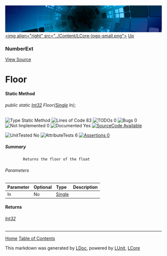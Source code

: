 ![](../Content/LCore-banner-small.png "")
[&lt;img align=&quot;right&quot; src=&quot;../Content/LCore-logo-small.png&quot;&gt;](../../README.md)
[Up](NumberExt.md)

### NumberExt
[View Source](../Extensions/Value%20Types/NumberExt.cs)

# Floor

#### Static Method

###### public static [Int32](https://msdn.microsoft.com/en-us/library/system.int32.aspx) Floor([Single](https://msdn.microsoft.com/en-us/library/system.single.aspx) In);

![Type Static Method](http://b.repl.ca/v1/Type-Static%20Method-blue.png "") ![Lines of Code 83](http://b.repl.ca/v1/Lines%20of%20Code-83-blue.png "") ![TODOs 0](http://b.repl.ca/v1/TODOs-0-green.png "") ![Bugs 0](http://b.repl.ca/v1/Bugs-0-green.png "") ![Not Implemented 0](http://b.repl.ca/v1/Not%20Implemented-0-green.png "") ![Documented Yes](http://b.repl.ca/v1/Documented-Yes-brightgreen.png "") [![SourceCode Available](http://b.repl.ca/v1/SourceCode-Available-brightgreen.png "")](../Extensions/Value%20Types/NumberExt.cs#L570)

![UnitTested No](http://b.repl.ca/v1/UnitTested-No-lightgrey.png "") ![AttributeTests 6](http://b.repl.ca/v1/AttributeTests-6-brightgreen.png "") [![Assertions 0](http://b.repl.ca/v1/Assertions-0-lightgrey.png "")](../Extensions/Value%20Types/NumberExt.cs)

##### Summary

            Returns the floor of the float 

###### Parameters

Parameter | Optional | Type | Description
:---  | :---  | :---  | :--- 
In | No | [Single](https://msdn.microsoft.com/en-us/library/system.single.aspx) | 


#### Returns

###### [Int32](https://msdn.microsoft.com/en-us/library/system.int32.aspx)



---

[Home](../../README.md) [Table of Contents](../../TableOfContents.md)

This markdown was generated by [LDoc](https://github.com/CodeSingularity/LDoc), powered by [LUnit](https://github.com/CodeSingularity/LUnit), [LCore](https://github.com/CodeSingularity/LCore)
